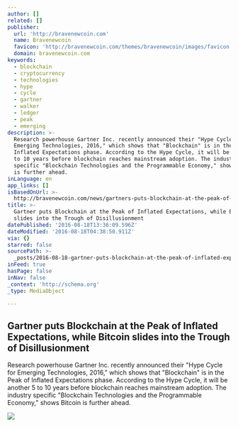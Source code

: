 ```yaml
---
author: []
related: []
publisher:
  url: 'http://bravenewcoin.com'
  name: Bravenewcoin
  favicon: 'http://bravenewcoin.com/themes/bravenewcoin/images/favicon.ico'
  domain: bravenewcoin.com
keywords:
  - blockchain
  - cryptocurrency
  - technologies
  - hype
  - cycle
  - gartner
  - walker
  - ledger
  - peak
  - emerging
description: >-
  Research powerhouse Gartner Inc. recently announced their "Hype Cycle for
  Emerging Technologies, 2016," which shows that "Blockchain" is in the Peak of
  Inflated Expectations phase. According to the Hype Cycle, it will be another 5
  to 10 years before blockchain reaches mainstream adoption. The industry
  specific "Blockchain Technologies and the Programmable Economy," shows Bitcoin
  is further ahead.
inLanguage: en
app_links: []
isBasedOnUrl: >-
  http://bravenewcoin.com/news/gartners-puts-blockchain-at-the-peak-of-inflated-expectations-while-bitcoin-slides-into-the-trough-of-disillusionment/
title: >-
  Gartner puts Blockchain at the Peak of Inflated Expectations, while Bitcoin
  slides into the Trough of Disillusionment
datePublished: '2016-08-18T13:36:09.596Z'
dateModified: '2016-08-18T04:38:50.911Z'
via: {}
starred: false
sourcePath: >-
  _posts/2016-08-18-gartner-puts-blockchain-at-the-peak-of-inflated-expectations.md
inFeed: true
hasPage: false
inNav: false
_context: 'http://schema.org'
_type: MediaObject

---
```

<article style=""><h1>Gartner puts Blockchain at the Peak of Inflated Expectations, while Bitcoin slides into the Trough of Disillusionment</h1><p>Research powerhouse Gartner Inc. recently announced their "Hype Cycle for Emerging Technologies, 2016," which shows that "Blockchain" is in the Peak of Inflated Expectations phase. According to the Hype Cycle, it will be another 5 to 10 years before blockchain reaches mainstream adoption. The industry specific "Blockchain Technologies and the Programmable Economy," shows Bitcoin is further ahead.</p><img src="http://bravenewcoin.com/assets/Uploads/_resampled/CroppedImage400400-Hype-Cycle-Gartner-Banner.jpg" /></article>